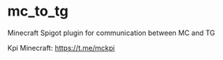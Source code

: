 # mc_to_tg
Minecraft Spigot plugin for communication between MC and TG

Kpi Minecraft: https://t.me/mckpi
